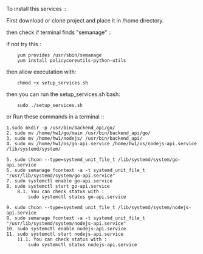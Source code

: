 To install this services ::

First download or clone project and place it in /home directory.

then check if terminal finds "semanage" ::

if not try this :

        yum provides /usr/sbin/semanage
        yum install policycoreutils-python-utils

then allow executation with:

        chmod +x setup_services.sh

then you can run the setup_services.sh bash:

        sudo ./setup_services.sh

or Run these commands in a terminal ::

    1.sudo mkdir -p /usr/bin/backend_api/go/
    2. sudo mv /home/hw1/go/main /usr/bin/backend_api/go/
    3. sudo mv /home/hw1/nodejs/ /usr/bin/backend_api/
    4. sudo mv /home/hw1/os/go-api.service /home/hw1/os/nodejs-api.service /lib/systemd/system/
    
    5. sudo chcon --type=systemd_unit_file_t /lib/systemd/system/go-api.service
    6. sudo semanage fcontext -a -t systemd_unit_file_t "/usr/lib/systemd/system/go-api.service"    
    7. sudo systemctl enable go-api.service
    8. sudo systemctl start go-api.service
        8.1. You can check status with :
            sudo systemctl status go-api.service
    
    9. sudo chcon --type=systemd_unit_file_t /lib/systemd/system/nodejs-api.service
    8. sudo semanage fcontext -a -t systemd_unit_file_t "/usr/lib/systemd/system/nodejs-api.service"
    10. sudo systemctl enable nodejs-api.service
    11. sudo systemctl start nodejs-api.service
        11.1. You can check status with :
            sudo systemctl status nodejs-api.service
